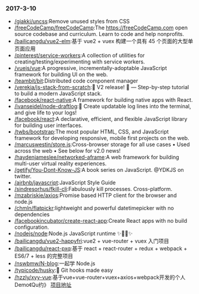 ### 2017-3-10 
* [/giakki/uncss](https://github.com//giakki/uncss):Remove unused styles from CSS 
* [/freeCodeCamp/freeCodeCamp](https://github.com//freeCodeCamp/freeCodeCamp):The https://freeCodeCamp.com open source codebase and curriculum. Learn to code and help nonprofits. 
* [/bailicangdu/vue2-elm](https://github.com//bailicangdu/vue2-elm):基于 vue2 + vuex 构建一个具有 45 个页面的大型单页面应用 
* [/pinterest/service-workers](https://github.com//pinterest/service-workers):A collection of utilities for creating/testing/experimenting with service workers. 
* [/vuejs/vue](https://github.com//vuejs/vue):A progressive, incrementally-adoptable JavaScript framework for building UI on the web. 
* [/teambit/bit](https://github.com//teambit/bit):Distributed code component manager 
* [/verekia/js-stack-from-scratch](https://github.com//verekia/js-stack-from-scratch):🎉 V2 release! 🎉 — Step-by-step tutorial to build a modern JavaScript stack. 
* [/facebook/react-native](https://github.com//facebook/react-native):A framework for building native apps with React. 
* [/ivanseidel/node-draftlog](https://github.com//ivanseidel/node-draftlog):📜 Create updatable log lines into the terminal, and give life to your logs! 
* [/facebook/react](https://github.com//facebook/react):A declarative, efficient, and flexible JavaScript library for building user interfaces. 
* [/twbs/bootstrap](https://github.com//twbs/bootstrap):The most popular HTML, CSS, and JavaScript framework for developing responsive, mobile first projects on the web. 
* [/marcuswestin/store.js](https://github.com//marcuswestin/store.js):Cross-browser storage for all use cases • Used across the web • See below for v2.0 news! 
* [/haydenjameslee/networked-aframe](https://github.com//haydenjameslee/networked-aframe):A web framework for building multi-user virtual reality experiences. 
* [/getify/You-Dont-Know-JS](https://github.com//getify/You-Dont-Know-JS):A book series on JavaScript. @YDKJS on twitter. 
* [/airbnb/javascript](https://github.com//airbnb/javascript):JavaScript Style Guide 
* [/sindresorhus/fkill-cli](https://github.com//sindresorhus/fkill-cli):Fabulously kill processes. Cross-platform. 
* [/mzabriskie/axios](https://github.com//mzabriskie/axios):Promise based HTTP client for the browser and node.js 
* [/chmln/flatpickr](https://github.com//chmln/flatpickr):lightweight and powerful datetimepicker with no dependencies 
* [/facebookincubator/create-react-app](https://github.com//facebookincubator/create-react-app):Create React apps with no build configuration. 
* [/nodejs/node](https://github.com//nodejs/node):Node.js JavaScript runtime ✨🐢🚀✨ 
* [/bailicangdu/vue2-happyfri](https://github.com//bailicangdu/vue2-happyfri):vue2 + vue-router + vuex 入门项目 
* [/bailicangdu/react-pxq](https://github.com//bailicangdu/react-pxq):基于 react + react-router + redux + webpack + ES6/7 + less 的完整项目 
* [/nswbmw/N-blog](https://github.com//nswbmw/N-blog):一起学 Node.js 
* [/typicode/husky](https://github.com//typicode/husky):🐶 Git hooks made easy 
* [/hzzly/xyy-vue](https://github.com//hzzly/xyy-vue):基于vue+vue-router+vuex+axios+webpack开发的个人Demo《Qu约》 [项目地址](http://hjingren.cn/xyy-vue) 
